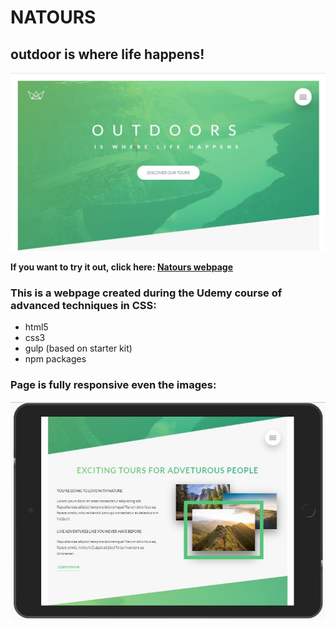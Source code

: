 # NATOURS
## outdoor is where life happens!

![nature](github/webpage-desktop.jpg)


**If you want to try it out, click here: [Natours webpage](https://ulakrawczyk.github.io/Natours/)**

### This is a webpage created during the Udemy course of advanced techniques in CSS:
* html5
* css3
* gulp (based on starter kit)
* npm packages

### Page is fully responsive even the images:

![nature](github/webpage-mobile.jpg)
